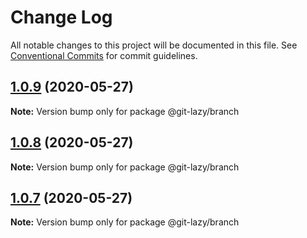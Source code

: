 # Change Log

All notable changes to this project will be documented in this file.
See [Conventional Commits](https://conventionalcommits.org) for commit guidelines.

## [1.0.9](https://github.com/bluelovers/ws-git-lazy/compare/@git-lazy/branch@1.0.8...@git-lazy/branch@1.0.9) (2020-05-27)

**Note:** Version bump only for package @git-lazy/branch





## [1.0.8](https://github.com/bluelovers/ws-git-lazy/compare/@git-lazy/branch@1.0.7...@git-lazy/branch@1.0.8) (2020-05-27)

**Note:** Version bump only for package @git-lazy/branch





## [1.0.7](https://github.com/bluelovers/ws-git-lazy/compare/@git-lazy/branch@1.0.6...@git-lazy/branch@1.0.7) (2020-05-27)

**Note:** Version bump only for package @git-lazy/branch
